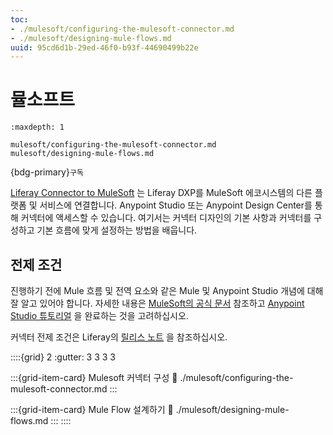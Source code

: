 ```yaml
---
toc:
- ./mulesoft/configuring-the-mulesoft-connector.md
- ./mulesoft/designing-mule-flows.md
uuid: 95cd6d1b-29ed-46f0-b93f-44690499b22e
---
```


# 뮬소프트

```{toctree}
:maxdepth: 1

mulesoft/configuring-the-mulesoft-connector.md
mulesoft/designing-mule-flows.md
```

{bdg-primary}`구독`

[Liferay Connector to MuleSoft](https://www.mulesoft.com/exchange/com.liferay/com.liferay.mule/minor/1.1/) 는 Liferay DXP를 MuleSoft 에코시스템의 다른 플랫폼 및 서비스에 연결합니다. Anypoint Studio 또는 Anypoint Design Center를 통해 커넥터에 액세스할 수 있습니다. 여기서는 커넥터 디자인의 기본 사항과 커넥터를 구성하고 기본 흐름에 맞게 설정하는 방법을 배웁니다.

## 전제 조건

진행하기 전에 Mule 흐름 및 전역 요소와 같은 Mule 및 Anypoint Studio 개념에 대해 잘 알고 있어야 합니다. 자세한 내용은 [MuleSoft의 공식 문서](https://docs.mulesoft.com/general/) 참조하고 [Anypoint Studio 튜토리얼](https://developer.mulesoft.com/tutorials-and-howtos) 을 완료하는 것을 고려하십시오.

커넥터 전제 조건은 Liferay의 [릴리스 노트](https://github.com/liferay/liferay-etl-mulesoft/blob/master/docs/release-notes.adoc) 을 참조하십시오.

::::{grid} 2
:gutter: 3 3 3 3

:::{grid-item-card}  Mulesoft 커넥터 구성
:link: ./mulesoft/configuring-the-mulesoft-connector.md
:::  

:::{grid-item-card}  Mule Flow 설계하기
:link: ./mulesoft/designing-mule-flows.md
:::
::::
